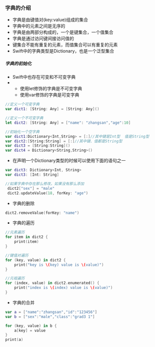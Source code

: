 ### 字典的介绍

* 字典是由键值对\(key:value\)组成的集合
* 字典中的元素之间是无序的
* 字典是由两部分构成的，一个是键集合，一个值集合
* 字典是通过访问键间接访问值的
* 键集合不能有重复的元素，而值集合可以有重复的元素
* Swift中的字典类型是Dictionary，也是一个泛型集合

##### 字典的初始化

* Swift中也存在可变和不可变字典
* * 使用let修饰的字典是不可变字典
  * 使用var修饰的字典是可变字典

```swift
//定义一个可变字典
var dict1: [String: Any] = [String: Any]()

//定义一个不可变字典
let dict2: [String: Any] = ["name": "zhangsan","age":10]

//初始化一个空字典
var dict1:Dictionary<Int,String> = [:]//其中键是Int型  值是String型
var dict2:[String:String] = [:]//其中键、值都是String型
var dict3 = [String:String]()
var dict4 = Dictionary<String,String>()
```

* 在声明一个Dictionary类型的时候可以使用下面的语句之一

```swift
var dict3: Dictionary<Int, String>
var dict3: [Int: String]
```

```swift
//如果字典中存在那么修改，如果没有那么添加
 dict2["sex"] = "male"
 dict2.updateValue(18, forKey: "age")
```

* 字典的删除

```swift
dict2.removeValue(forKey: "name")
```

* 字典的遍历

```swift
//元素遍历
for item in dict2 {
    print(item)
}

//键值对遍历
for (key, value) in dict2 {
    print("key is \(key) value is \(value)")
}

//元祖遍历
for (index, value) in dict2.enumerated() {
    print("index is \(index) value is \(value)")
}
```

* 字典的合并

```swift
var a = ["name":"zhangsan","id":"123456"]
var b = ["sex":"male","class":"grad3 1"]

for (key, value) in b {
    a[key] = value
}
print(a)
```



